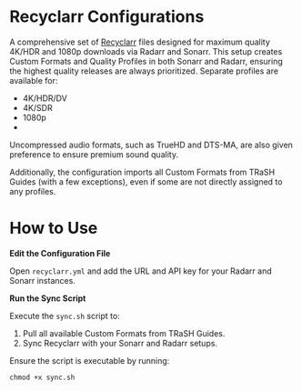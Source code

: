 # Recyclarr Configurations
A comprehensive set of [Recyclarr](https://github.com/recyclarr/recyclarr) files designed for maximum quality 4K/HDR and 1080p downloads via Radarr and Sonarr. This setup creates Custom Formats and Quality Profiles in both Sonarr and Radarr, ensuring the highest quality releases are always prioritized. Separate profiles are available for:

- 4K/HDR/DV
- 4K/SDR
- 1080p
- 
Uncompressed audio formats, such as TrueHD and DTS-MA, are also given preference to ensure premium sound quality.

Additionally, the configuration imports all Custom Formats from TRaSH Guides (with a few exceptions), even if some are not directly assigned to any profiles.

# How to Use

**Edit the Configuration File**

Open `recyclarr.yml` and add the URL and API key for your Radarr and Sonarr instances.

**Run the Sync Script**

Execute the `sync.sh` script to:

1. Pull all available Custom Formats from TRaSH Guides.
2. Sync Recyclarr with your Sonarr and Radarr setups.

Ensure the script is executable by running:

```
chmod +x sync.sh
```
